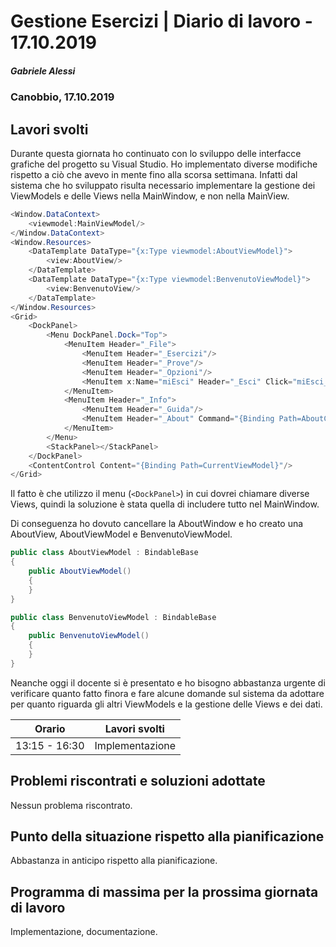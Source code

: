 # Gestione Esercizi | Diario di lavoro - 17.10.2019

##### Gabriele Alessi

### Canobbio, 17.10.2019

## Lavori svolti

Durante questa giornata ho continuato con lo sviluppo delle interfacce grafiche del progetto su Visual Studio. Ho implementato diverse modifiche rispetto a ciò che avevo in mente fino alla scorsa settimana. Infatti dal sistema che ho sviluppato risulta necessario implementare la gestione dei ViewModels e delle Views nella MainWindow, e non nella MainView.

```c#
<Window.DataContext>
    <viewmodel:MainViewModel/>
</Window.DataContext>
<Window.Resources>
    <DataTemplate DataType="{x:Type viewmodel:AboutViewModel}">
        <view:AboutView/>
    </DataTemplate>
    <DataTemplate DataType="{x:Type viewmodel:BenvenutoViewModel}">
        <view:BenvenutoView/>
    </DataTemplate>
</Window.Resources>
<Grid>
    <DockPanel>
        <Menu DockPanel.Dock="Top">
            <MenuItem Header="_File">
                <MenuItem Header="_Esercizi"/>
                <MenuItem Header="_Prove"/>
                <MenuItem Header="_Opzioni"/>
                <MenuItem x:Name="miEsci" Header="_Esci" Click="miEsci_Click"/>
            </MenuItem>
            <MenuItem Header="_Info">
                <MenuItem Header="_Guida"/>
                <MenuItem Header="_About" Command="{Binding Path=AboutCommand}"/>
            </MenuItem>
        </Menu>
        <StackPanel></StackPanel>
    </DockPanel>
    <ContentControl Content="{Binding Path=CurrentViewModel}"/>
</Grid>
```

Il fatto è che utilizzo il menu (`<DockPanel>`) in cui dovrei chiamare diverse Views, quindi la soluzione è stata quella di includere tutto nel MainWindow.

<div style="page-break-after: always;"></div>

Di conseguenza ho dovuto cancellare la AboutWindow e ho creato una AboutView, AboutViewModel e BenvenutoViewModel.

```c#
public class AboutViewModel : BindableBase
{
    public AboutViewModel()
    {
    }
}

public class BenvenutoViewModel : BindableBase
{
    public BenvenutoViewModel()
    {
    }
}
```

Neanche oggi il docente si è presentato e ho bisogno abbastanza urgente di verificare quanto fatto finora e fare alcune domande sul sistema da adottare per quanto riguarda gli altri ViewModels e la gestione delle Views e dei dati.

| Orario | Lavori svolti |
| - | - |
|13:15 - 16:30 | Implementazione |

## Problemi riscontrati e soluzioni adottate

Nessun problema riscontrato.

## Punto della situazione rispetto alla pianificazione

Abbastanza in anticipo rispetto alla pianificazione.

## Programma di massima per la prossima giornata di lavoro

Implementazione, documentazione.
